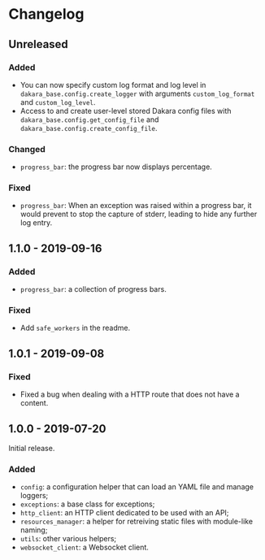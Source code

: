# Changelog

<!---
## 0.0.1 - 1970-01-01

### Added

- New stuff.

### Changed

- Changed stuff.

### Deprecated

- Deprecated stuff.

### Removed

- Removed stuff.

### Fixed

- Fixed stuff.

### Security

- Security related fix.
-->

## Unreleased

### Added

- You can now specify custom log format and log level in `dakara_base.config.create_logger` with arguments `custom_log_format` and `custom_log_level`.
- Access to and create user-level stored Dakara config files with `dakara_base.config.get_config_file` and `dakara_base.config.create_config_file`.

### Changed

- `progress_bar`: the progress bar now displays percentage.

### Fixed

- `progress_bar`: When an exception was raised within a progress bar, it would prevent to stop the capture of stderr, leading to hide any further log entry.

## 1.1.0 - 2019-09-16

### Added

* `progress_bar`: a collection of progress bars.

### Fixed

* Add `safe_workers` in the readme.

## 1.0.1 - 2019-09-08

### Fixed

- Fixed a bug when dealing with a HTTP route that does not have a content.

## 1.0.0 - 2019-07-20

Initial release.

### Added

* `config`: a configuration helper that can load an YAML file and manage loggers;
* `exceptions`: a base class for exceptions;
* `http_client`: an HTTP client dedicated to be used with an API;
* `resources_manager`: a helper for retreiving static files with module-like naming;
* `utils`: other various helpers;
* `websocket_client`: a Websocket client.
